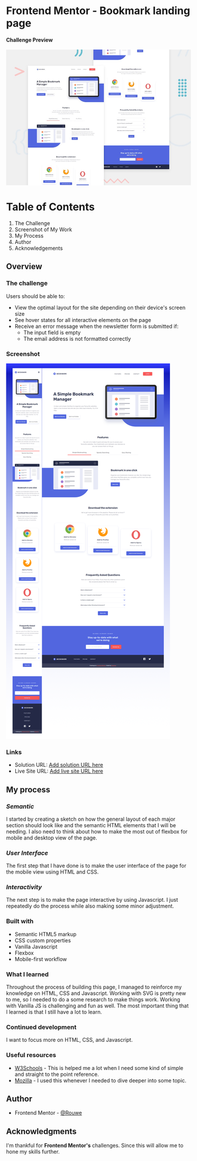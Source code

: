 # Frontend Mentor - Bookmark landing page

#### Challenge Preview

![Design preview for the Bookmark landing page coding challenge](./design/desktop-preview.jpg)

# Table of Contents

1. The Challenge
1. Screenshot of My Work
1. My Process
1. Author
1. Acknowledgements

## Overview

### The challenge

Users should be able to:

- View the optimal layout for the site depending on their device's screen size
- See hover states for all interactive elements on the page
- Receive an error message when the newsletter form is submitted if:
  - The input field is empty
  - The email address is not formatted correctly

### Screenshot

![My Work](./design/MyPreview.png)

### Links

- Solution URL: [Add solution URL here](https://www.frontendmentor.io/solutions/bookmark-landing-page-IEriQCHuD)
- Live Site URL: [Add live site URL here](https://rouwe.github.io/fem_bookmark_landing_page/)

## My process

### _Semantic_

I started by creating a sketch on how the general layout of each major section should look like and the semantic HTML elements that I will be needing. I also need to think about how to make the most out of flexbox for mobile and desktop view of the page.

### _User Interface_

The first step that I have done is to make the user interface of the page for the mobile view using HTML and CSS.

### _Interactivity_

The next step is to make the page interactive by using Javascript.
I just repeatedly do the process while also making some minor adjustment.

### Built with

- Semantic HTML5 markup
- CSS custom properties
- Vanilla Javascript
- Flexbox
- Mobile-first workflow

### What I learned

Throughout the process of building this page, I managed to reinforce my knowledge on HTML, CSS and Javascript. Working with SVG is pretty new to me, so I needed to do a some research to make things work. Working with Vanilla JS is challenging and fun as well. The most important thing that I learned is that I still have a lot to learn.

### Continued development

I want to focus more on HTML, CSS, and Javascript.

### Useful resources

- [W3Schools](https://w3schools.com/) - This is helped me a lot when I need some kind of simple and straight to the point reference.
- [Mozilla](https://developer.mozilla.org/en-US/docs/Web) - I used this whenever I needed to dive deeper into some topic.

## Author

- Frontend Mentor - [@Rouwe](https://www.frontendmentor.io/profile/rouwe)

## Acknowledgments

I'm thankful for **Frontend Mentor's** challenges. Since this will allow me to hone my skills further.
